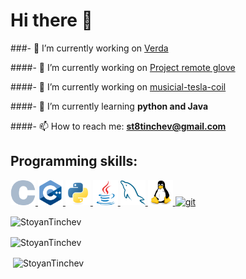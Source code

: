 # Hi there 👋

###- 🔭 I’m currently working on [Verda](https://github.com/boki1/verda)

####- 🔭 I’m currently working on [Project remote glove](https://github.com/StoyanTinchev/Project_remote_glove)

####- 🔭 I’m currently working on [musicial-tesla-coil](https://github.com/StoyanTinchev/musicial-tesla-coil)

####- 🌱 I’m currently learning **python and Java**

####- 📫 How to reach me: **st8tinchev@gmail.com**

<h2 align="left">Programming skills:</h2>
<p align="left"> 
<a href="https://www.cprogramming.com/" target="_blank"> <img src="https://raw.githubusercontent.com/devicons/devicon/master/icons/c/c-original.svg" alt="c" width="40" height="40"/> </a> 
<a href="https://www.w3schools.com/cpp/" target="_blank"> <img src="https://raw.githubusercontent.com/devicons/devicon/master/icons/cplusplus/cplusplus-original.svg" alt="cplusplus" width="40" height="40"/> </a> 
<a href="https://www.python.org" target="_blank"> <img src="https://raw.githubusercontent.com/devicons/devicon/master/icons/python/python-original.svg" alt="python" width="40" height="40"/> </a> 
<a href="https://www.java.com" target="_blank"> <img src="https://raw.githubusercontent.com/devicons/devicon/master/icons/java/java-original.svg" alt="java" width="40" height="40"/> </a> 
<a href="https://www.mysql.com/" target="_blank"> <img src="https://raw.githubusercontent.com/devicons/devicon/master/icons/mysql/mysql-original.svg" alt="mysql" width="40" height="40"/> </a> 
<a href="https://www.linux.org/" target="_blank"> <img src="https://raw.githubusercontent.com/devicons/devicon/master/icons/linux/linux-original.svg" alt="linux" width="40" height="40"/> </a> 
<a href="https://git-scm.com/" target="_blank"> <img src="https://www.vectorlogo.zone/logos/git-scm/git-scm-icon.svg" alt="git" width="40" height="40"/> </a> </p>



<p><img align="center" src="https://github-readme-streak-stats.herokuapp.com/?user=StoyanTinchev&" alt="StoyanTinchev" /></p>

<p><img align="center" src="https://github-readme-stats.vercel.app/api/top-langs?username=StoyanTinchev&show_icons=true&locale=en&layout=compact" alt="StoyanTinchev" /></p>

<p>&nbsp;<img align="center" src="https://github-readme-stats.vercel.app/api?username=StoyanTinchev&show_icons=true&locale=en" alt="StoyanTinchev" /></p>

<!--
**StoyanTinchev/StoyanTinchev** is a ✨ _special_ ✨ repository because its `README.md` (this file) appears on your GitHub profile.

Here are some ideas to get you started:

- 🔭 I’m currently working on ...
- 🌱 I’m currently learning ...
- 👯 I’m looking to collaborate on ...
- 🤔 I’m looking for help with ...
- 💬 Ask me about ...
- 📫 How to reach me: ...
- 😄 Pronouns: ...
- ⚡ Fun fact: ...
-->
